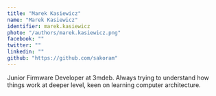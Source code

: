 ```yaml
---
title: "Marek Kasiewicz"
name: "Marek Kasiewicz"
identifier: marek.kasiewicz
photo: "/authors/marek.kasiewicz.png"
facebook: ""
twitter: ""
linkedin: ""
github: "https://github.com/sakoram"
---
```


Junior Firmware Developer at 3mdeb.
Always trying to understand how things work at deeper level,
keen on learning computer architecture.
